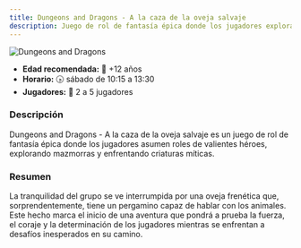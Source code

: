 ```yaml
---
title: Dungeons and Dragons - A la caza de la oveja salvaje
description: Juego de rol de fantasía épica donde los jugadores exploran mazmorras y enfrentan criaturas míticas.
---
```


![Dungeons and Dragons](../dnd-la-caza.jpg)

- **Edad recomendada:** 👦 +12 años
- **Horario:** 🕟 sábado de 10:15 a 13:30
- **Jugadores:** 🎲 2 a 5 jugadores

### Descripción

Dungeons and Dragons - A la caza de la oveja salvaje es un juego de rol de fantasía épica donde los jugadores asumen roles de valientes héroes, explorando mazmorras y enfrentando criaturas míticas.

### Resumen

La tranquilidad del grupo se ve interrumpida por una oveja frenética que, sorprendentemente, tiene un pergamino capaz de hablar con los animales. Este hecho marca el inicio de una aventura que pondrá a prueba la fuerza, el coraje y la determinación de los jugadores mientras se enfrentan a desafíos inesperados en su camino.
